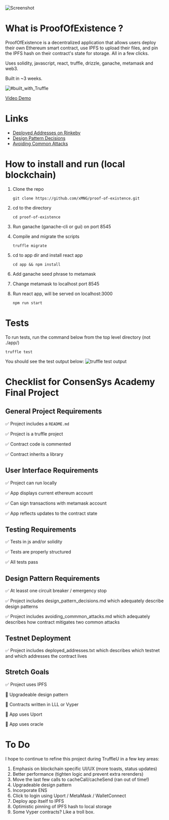 
![Screenshot](https://raw.githubusercontent.com/xMNG/proof-of-existence/master/githubImages/screenshot.png "screenshot")

# What is ProofOfExistence ?

ProofOfExistence is a decentralized application that allows users deploy their own Ethereum smart contract, use IPFS to upload their files, and pin the IPFS hash on their contract's state for storage. All in a few clicks.

Uses solidity, javascript, react, truffle, drizzle, ganache, metamask and web3.

Built in ~3 weeks. 

![#built_with_Truffle](https://img.shields.io/badge/built%20with-Truffle-blueviolet?style=plastic&logo=Ethereum)

[Video Demo](https://youtu.be/6eiez7QiTvg)

# Links

- [Deployed Addresses on Rinkeby](https://github.com/xMNG/proof-of-existence/blob/master/deployed_addresses.txt "Deployed and Verified Contract Addresses on Rinkeby")
- [Design Pattern Decisions](https://github.com/xMNG/proof-of-existence/blob/master/design_pattern_decisions.md "Design Pattern Decisions")
- [Avoiding Common Attacks](https://github.com/xMNG/proof-of-existence/blob/master/avoiding_common_attacks.md "Avoiding Common Attacks")

# How to install and run (local blockchain)
1. Clone the repo 

    ```git clone https://github.com/xMNG/proof-of-existence.git```
2. cd to the directory

    ```cd proof-of-existence```

3. Run ganache (ganache-cli or gui) on port 8545

4. Compile and migrate the scripts

    ```truffle migrate```

5. cd to app dir and install react app

    ```cd app && npm install```

6. Add ganache seed phrase to metamask

7. Change metamask to localhost port 8545

8. Run react app, will be served on localhost:3000

    ```npm run start```


# Tests
To run tests, run the command below from the top level directory (not ./app/)

```truffle test```

You should see the test output below:
![truffle test output](https://raw.githubusercontent.com/xMNG/proof-of-existence/master/githubImages/test%20specs.png)

# Checklist for ConsenSys Academy Final Project

## General Project Requirements 

:white_check_mark: Project includes a `README.md`

:white_check_mark: Project is a truffle project

:white_check_mark: Contract code is commented

:white_check_mark: Contract inherits a library

## User Interface Requirements

:white_check_mark: Project can run locally

:white_check_mark: App displays current ethereum account

:white_check_mark: Can sign transactions with metamask account

:white_check_mark: App reflects updates to the contract state

## Testing Requirements

:white_check_mark: Tests in js and/or solidity

:white_check_mark: Tests are properly structured

:white_check_mark: All tests pass

## Design Pattern Requirements

:white_check_mark: At leasst one circuit breaker / emergency stop

:white_check_mark: Project includes design_pattern_decisions.md which adequately describe design patterns

:white_check_mark: Project includes avoiding_commmon_attacks.md which adequately describes how contract mitigates two common attacks

## Testnet Deployment

:white_check_mark: Project includes deployed_addresses.txt which describes which testnet and which addresses the contract lives

## Stretch Goals

:white_check_mark: Project uses IPFS

:black_square_button: Upgradeable design pattern

:black_square_button: Contracts written in LLL or Vyper

:black_square_button: App uses Uport  

:black_square_button: App uses oracle




# To Do
I hope to continue to refine this project during TruffleU in a few key areas:
1. Emphasis on blockchain specific UI/UX (more toasts, status updates)
2. Better performance (tighten logic and prevent extra rerenders)
3. Move the last few calls to cacheCall/cacheSend (ran out of time!)
4. Upgradeable design pattern
5. Incorporate ENS
6. Click to login using Uport / MetaMask / WalletConnect
7. Deploy app itself to IPFS
8. Optimistic pinning of IPFS hash to local storage
9. Some Vyper contracts? Like a troll box.

